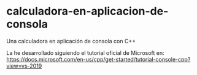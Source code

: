 # calculadora-en-aplicacion-de-consola
Una calculadora en aplicación de consola con C++

La he desarrollado siguiendo el tutorial oficial de Microsoft en: https://docs.microsoft.com/en-us/cpp/get-started/tutorial-console-cpp?view=vs-2019
